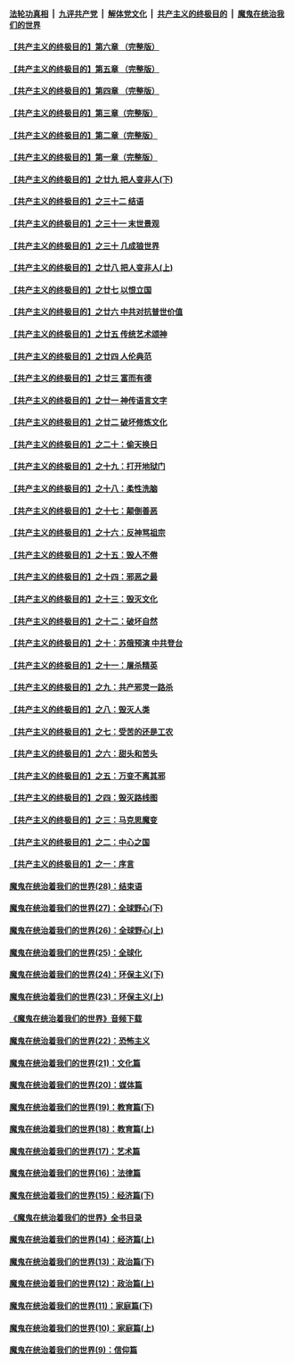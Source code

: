 ####  [法轮功真相](../../../../basic/blob/master/README.md?t=06030231) &nbsp;|&nbsp; [九评共产党](../../../../9ping.md/blob/master/README.md?t=06030231) &nbsp;|&nbsp; [解体党文化](../../../../jtdwh.md/blob/master/README.md?t=06030231)  &nbsp;|&nbsp; [共产主义的终极目的](../../../../gczydzjmd.md/blob/master/README.md?t=06030231) &nbsp;|&nbsp; [魔鬼在统治我们的世界](../../../../mgztzwmdsj.md/blob/master/README.md?t=06030231) 

#### [【共产主义的终极目的】第六章 （完整版）](../pages/nsc422/n11428913.md?t=06030231) 

#### [【共产主义的终极目的】第五章 （完整版）](../pages/nsc422/n11428912.md?t=06030231) 

#### [【共产主义的终极目的】第四章 （完整版）](../pages/nsc422/n11428907.md?t=06030231) 

#### [【共产主义的终极目的】第三章（完整版）](../pages/nsc422/n11428848.md?t=06030231) 

#### [【共产主义的终极目的】第二章（完整版）](../pages/nsc422/n11428831.md?t=06030231) 

#### [【共产主义的终极目的】第一章（完整版）](../pages/nsc422/n11417651.md?t=06030231) 

#### [【共产主义的终极目的】之廿九 把人变非人(下)](../pages/nsc422/n11344140.md?t=06030231) 

#### [【共产主义的终极目的】之三十二 结语](../pages/nsc422/n11360535.md?t=06030231) 

#### [【共产主义的终极目的】之三十一 末世景观](../pages/nsc422/n11351129.md?t=06030231) 

#### [【共产主义的终极目的】之三十 几成狼世界](../pages/nsc422/n11348280.md?t=06030231) 

#### [【共产主义的终极目的】之廿八 把人变非人(上)](../pages/nsc422/n11340492.md?t=06030231) 

#### [【共产主义的终极目的】之廿七 以恨立国](../pages/nsc422/n11336944.md?t=06030231) 

#### [【共产主义的终极目的】之廿六 中共对抗普世价值](../pages/nsc422/n11324785.md?t=06030231) 

#### [【共产主义的终极目的】之廿五 传统艺术颂神](../pages/nsc422/n11296396.md?t=06030231) 

#### [【共产主义的终极目的】之廿四 人伦典范](../pages/nsc422/n11296397.md?t=06030231) 

#### [【共产主义的终极目的】之廿三 富而有德](../pages/nsc422/n11283598.md?t=06030231) 

#### [【共产主义的终极目的】之廿一 神传语言文字](../pages/nsc422/n11263265.md?t=06030231) 

#### [【共产主义的终极目的】之廿二 破坏修炼文化](../pages/nsc422/n11245728.md?t=06030231) 

#### [【共产主义的终极目的】之二十：偷天换日](../pages/nsc422/n11238846.md?t=06030231) 

#### [【共产主义的终极目的】之十九：打开地狱门](../pages/nsc422/n11206376.md?t=06030231) 

#### [【共产主义的终极目的】之十八：柔性洗脑](../pages/nsc422/n11199994.md?t=06030231) 

#### [【共产主义的终极目的】之十七：颠倒善恶](../pages/nsc422/n11179782.md?t=06030231) 

#### [【共产主义的终极目的】之十六：反神骂祖宗](../pages/nsc422/n11166798.md?t=06030231) 

#### [【共产主义的终极目的】之十五：毁人不倦](../pages/nsc422/n11166792.md?t=06030231) 

#### [【共产主义的终极目的】之十四：邪恶之最](../pages/nsc422/n11150249.md?t=06030231) 

#### [【共产主义的终极目的】之十三：毁灭文化](../pages/nsc422/n11135227.md?t=06030231) 

#### [【共产主义的终极目的】之十二：破坏自然](../pages/nsc422/n11135214.md?t=06030231) 

#### [【共产主义的终极目的】之十：苏俄预演 中共登台](../pages/nsc422/n11118424.md?t=06030231) 

#### [【共产主义的终极目的】之十一：屠杀精英](../pages/nsc422/n11118442.md?t=06030231) 

#### [【共产主义的终极目的】之九：共产邪灵一路杀](../pages/nsc422/n11114139.md?t=06030231) 

#### [【共产主义的终极目的】之八：毁灭人类](../pages/nsc422/n11108503.md?t=06030231) 

#### [【共产主义的终极目的】之七：受苦的还是工农](../pages/nsc422/n11101809.md?t=06030231) 

#### [【共产主义的终极目的】之六：甜头和苦头](../pages/nsc422/n11096971.md?t=06030231) 

#### [【共产主义的终极目的】之五：万变不离其邪](../pages/nsc422/n11091285.md?t=06030231) 

#### [【共产主义的终极目的】之四：毁灭路线图](../pages/nsc422/n11086284.md?t=06030231) 

#### [【共产主义的终极目的】之三：马克思魔变](../pages/nsc422/n11061941.md?t=06030231) 

#### [【共产主义的终极目的】之二：中心之国](../pages/nsc422/n11047728.md?t=06030231) 

#### [【共产主义的终极目的】之一：序言](../pages/nsc422/n11086077.md?t=06030231) 

#### [魔鬼在统治着我们的世界(28)：结束语](../pages/nsc422/n10936246.md?t=06030231) 

#### [魔鬼在统治着我们的世界(27)：全球野心(下)](../pages/nsc422/n10928319.md?t=06030231) 

#### [魔鬼在统治着我们的世界(26)：全球野心(上)](../pages/nsc422/n10900318.md?t=06030231) 

#### [魔鬼在统治着我们的世界(25)：全球化](../pages/nsc422/n10788205.md?t=06030231) 

#### [魔鬼在统治着我们的世界(24)：环保主义(下)](../pages/nsc422/n10695307.md?t=06030231) 

#### [魔鬼在统治着我们的世界(23)：环保主义(上)](../pages/nsc422/n10688613.md?t=06030231) 

#### [《魔鬼在统治着我们的世界》音频下载](../pages/nsc422/n10635553.md?t=06030231) 

#### [魔鬼在统治着我们的世界(22)：恐怖主义](../pages/nsc422/n10614727.md?t=06030231) 

#### [魔鬼在统治着我们的世界(21)：文化篇](../pages/nsc422/n10597706.md?t=06030231) 

#### [魔鬼在统治着我们的世界(20)：媒体篇](../pages/nsc422/n10586579.md?t=06030231) 

#### [魔鬼在统治着我们的世界(19)：教育篇(下)](../pages/nsc422/n10564808.md?t=06030231) 

#### [魔鬼在统治着我们的世界(18)：教育篇(上)](../pages/nsc422/n10526970.md?t=06030231) 

#### [魔鬼在统治着我们的世界(17)：艺术篇](../pages/nsc422/n10499093.md?t=06030231) 

#### [魔鬼在统治着我们的世界(16)：法律篇](../pages/nsc422/n10485969.md?t=06030231) 

#### [魔鬼在统治着我们的世界(15)：经济篇(下)](../pages/nsc422/n10469975.md?t=06030231) 

#### [《魔鬼在统治着我们的世界》全书目录](../pages/nsc422/n10464261.md?t=06030231) 

#### [魔鬼在统治着我们的世界(14)：经济篇(上)](../pages/nsc422/n10457370.md?t=06030231) 

#### [魔鬼在统治着我们的世界(13)：政治篇(下)](../pages/nsc422/n10448270.md?t=06030231) 

#### [魔鬼在统治着我们的世界(12)：政治篇(上)](../pages/nsc422/n10444576.md?t=06030231) 

#### [魔鬼在统治着我们的世界(11)：家庭篇(下)](../pages/nsc422/n10440961.md?t=06030231) 

#### [魔鬼在统治着我们的世界(10)：家庭篇(上)](../pages/nsc422/n10435448.md?t=06030231) 

#### [魔鬼在统治着我们的世界(9)：信仰篇](../pages/nsc422/n10432159.md?t=06030231) 

